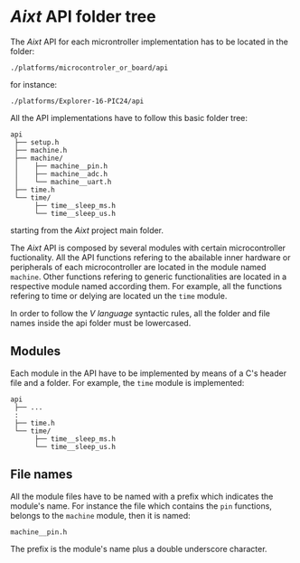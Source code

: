 # **_Aixt_** API folder tree
The _Aixt_ API for each microntroller implementation has to be located in the folder:
```
./platforms/microcontroler_or_board/api
```
for instance:
```
./platforms/Explorer-16-PIC24/api
```

 All the API implementations have to follow this basic folder tree:
```
api
 ├── setup.h
 ├── machine.h
 ├── machine/
 │    ├── machine__pin.h
 │    ├── machine__adc.h
 │    └── machine__uart.h
 ├── time.h
 └── time/
      ├── time__sleep_ms.h
      └── time__sleep_us.h
```

starting from the _Aixt_ project main folder.

The _Aixt_ API is composed by several modules with certain microcontroller fuctionality. All the API functions refering to the abailable inner hardware or peripherals of each microcontroller are located in the module named `machine`. Other functions refering to generic functionalities are located in a respective module named according them. For example, all the functions refering to time or delying are located un the `time` module.

In order to follow the _V language_ syntactic rules, all the folder and file names inside the api folder must be lowercased.

## Modules
Each module in the API have to be implemented by means of a C's header file and a folder. For example, the `time` module is implemented: 

```
api
 ├── ...
 :
 ├── time.h
 └── time/
      ├── time__sleep_ms.h
      └── time__sleep_us.h
```

## File names
All the module files have to be named with a prefix which indicates the module's name. For instance the file which contains the `pin` functions, belongs to the `machine` module, then it is named:
```
machine__pin.h
```
The prefix is the module's name plus a double underscore character.
